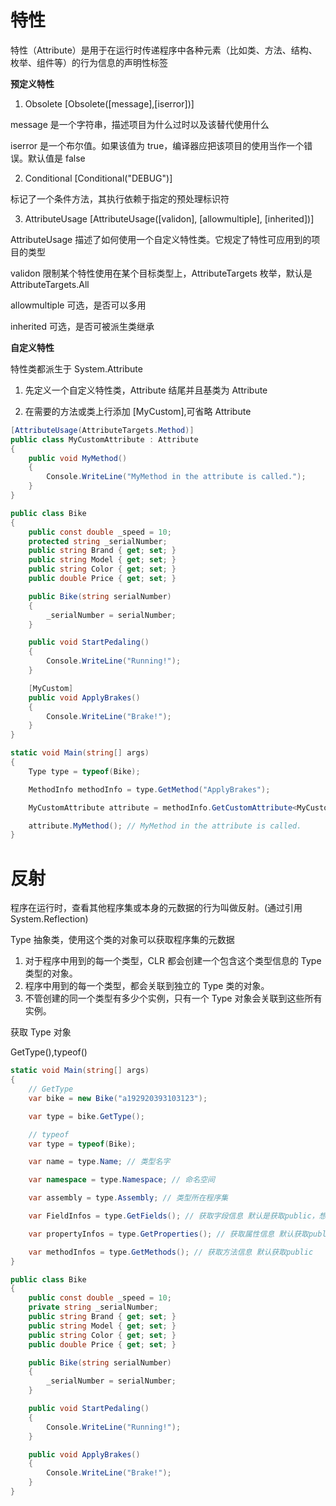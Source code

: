 # 特性

特性（Attribute）是用于在运行时传递程序中各种元素（比如类、方法、结构、枚举、组件等）的行为信息的声明性标签

**预定义特性**

1. Obsolete [Obsolete([message],[iserror])]

message 是一个字符串，描述项目为什么过时以及该替代使用什么

iserror 是一个布尔值。如果该值为 true，编译器应把该项目的使用当作一个错误。默认值是 false

2. Conditional [Conditional("DEBUG")]

标记了一个条件方法，其执行依赖于指定的预处理标识符

3. AttributeUsage [AttributeUsage([validon], [allowmultiple], [inherited])]

AttributeUsage 描述了如何使用一个自定义特性类。它规定了特性可应用到的项目的类型

validon 限制某个特性使用在某个目标类型上，AttributeTargets 枚举，默认是 AttributeTargets.All

allowmultiple 可选，是否可以多用

inherited 可选，是否可被派生类继承

**自定义特性**

特性类都派生于 System.Attribute

1. 先定义一个自定义特性类，Attribute 结尾并且基类为 Attribute

2. 在需要的方法或类上行添加 [MyCustom],可省略 Attribute

```C#
[AttributeUsage(AttributeTargets.Method)]
public class MyCustomAttribute : Attribute
{
    public void MyMethod()
    {
        Console.WriteLine("MyMethod in the attribute is called.");
    }
}

public class Bike
{
    public const double _speed = 10;
    protected string _serialNumber;
    public string Brand { get; set; }
    public string Model { get; set; }
    public string Color { get; set; }
    public double Price { get; set; }

    public Bike(string serialNumber)
    {
        _serialNumber = serialNumber;
    }

    public void StartPedaling()
    {
        Console.WriteLine("Running!");
    }

    [MyCustom]
    public void ApplyBrakes()
    {
        Console.WriteLine("Brake!");
    }
}

static void Main(string[] args)
{
    Type type = typeof(Bike);

    MethodInfo methodInfo = type.GetMethod("ApplyBrakes");

    MyCustomAttribute attribute = methodInfo.GetCustomAttribute<MyCustomAttribute>();

    attribute.MyMethod(); // MyMethod in the attribute is called.
}
```

# 反射

程序在运行时，查看其他程序集或本身的元数据的行为叫做反射。(通过引用 System.Reflection)

Type 抽象类，使用这个类的对象可以获取程序集的元数据

1. 对于程序中用到的每一个类型，CLR 都会创建一个包含这个类型信息的 Type 类型的对象。
2. 程序中用到的每一个类型，都会关联到独立的 Type 类的对象。
3. 不管创建的同一个类型有多少个实例，只有一个 Type 对象会关联到这些所有实例。

获取 Type 对象

GetType(),typeof()

```C#
static void Main(string[] args)
{
    // GetType
    var bike = new Bike("a192920393103123");

    var type = bike.GetType();

    // typeof
    var type = typeof(Bike);

    var name = type.Name; // 类型名字

    var namespace = type.Namespace; // 命名空间

    var assembly = type.Assembly; // 类型所在程序集

    var FieldInfos = type.GetFields(); // 获取字段信息 默认是获取public，想获取其他可以用BindingFlags枚举

    var propertyInfos = type.GetProperties(); // 获取属性信息 默认获取public

    var methodInfos = type.GetMethods(); // 获取方法信息 默认获取public
}

public class Bike
{
    public const double _speed = 10;
    private string _serialNumber;
    public string Brand { get; set; }
    public string Model { get; set; }
    public string Color { get; set; }
    public double Price { get; set; }

    public Bike(string serialNumber)
    {
        _serialNumber = serialNumber;
    }

    public void StartPedaling()
    {
        Console.WriteLine("Running!");
    }

    public void ApplyBrakes()
    {
        Console.WriteLine("Brake!");
    }
}
```
